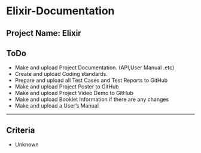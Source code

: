 # Elixir-Documentation

## Project Name: Elixir

## ToDo

- Make and upload Project Documentation. (API,User Manual .etc)
- Create and upload Coding standards.
- Prepare and upload all Test Cases and Test Reports to GitHub
- Make and upload Project Poster to GitHub
- Make and upload Project Video Demo to GitHub
- Make and upload Booklet Information if there are any changes
- Make and upload a User’s Manual

----------

## Criteria

- Unknown
